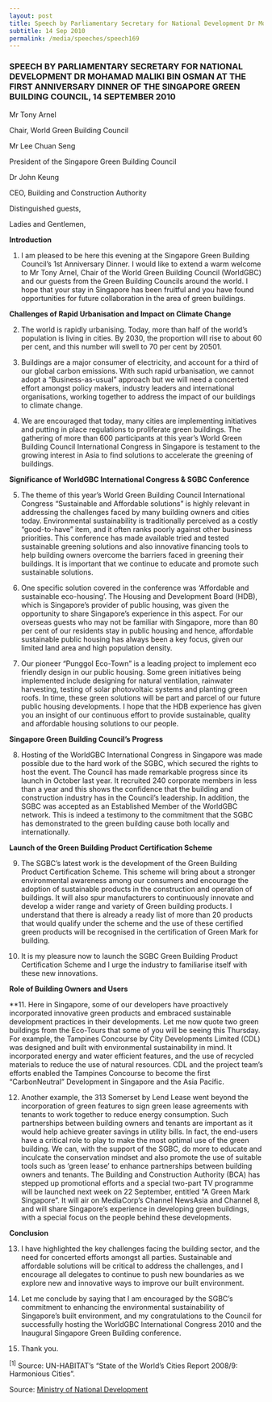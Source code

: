 ```yaml
---
layout: post
title: Speech by Parliamentary Secretary for National Development Dr Mohamad Maliki Bin Osman at the First Anniversary Dinner of the Singapore Green Building Council, 14 September 2010
subtitle: 14 Sep 2010
permalink: /media/speeches/speech169
---
```


### SPEECH BY PARLIAMENTARY SECRETARY FOR NATIONAL DEVELOPMENT DR MOHAMAD MALIKI BIN OSMAN AT THE FIRST ANNIVERSARY DINNER OF THE SINGAPORE GREEN BUILDING COUNCIL, 14 SEPTEMBER 2010

Mr Tony Arnel

Chair, World Green Building Council

Mr Lee Chuan Seng

President of the Singapore Green Building Council

Dr John Keung

CEO, Building and Construction Authority

Distinguished guests,

Ladies and Gentlemen,

**Introduction**

1. I am pleased to be here this evening at the Singapore Green Building Council’s 1st Anniversary Dinner. I would like to extend a warm welcome to Mr Tony Arnel, Chair of the World Green Building Council (WorldGBC) and our guests from the Green Building Councils around the world. I hope that your stay in Singapore has been fruitful and you have found opportunities for future collaboration in the area of green buildings.

**Challenges of Rapid Urbanisation and Impact on Climate Change**

2. The world is rapidly urbanising. Today, more than half of the world’s population is living in cities. By 2030, the proportion will rise to about 60 per cent, and this number will swell to 70 per cent by 20501.

3. Buildings are a major consumer of electricity, and account for a third of our global carbon emissions. With such rapid urbanisation, we cannot adopt a “Business-as-usual” approach but we will need a concerted effort amongst policy makers, industry leaders and international organisations, working together to address the impact of our buildings to climate change.

4. We are encouraged that today, many cities are implementing initiatives and putting in place regulations to proliferate green buildings. The gathering of more than 600 participants at this year’s World Green Building Council International Congress in Singapore is testament to the growing interest in Asia to find solutions to accelerate the greening of buildings.

**Significance of WorldGBC International Congress & SGBC Conference**

5. The theme of this year’s World Green Building Council International Congress “Sustainable and Affordable solutions” is highly relevant in addressing the challenges faced by many building owners and cities today. Environmental sustainability is traditionally perceived as a costly “good-to-have” item, and it often ranks poorly against other business priorities. This conference has made available tried and tested sustainable greening solutions and also innovative financing tools to help building owners overcome the barriers faced in greening their buildings. It is important that we continue to educate and promote such sustainable solutions.

6. One specific solution covered in the conference was ‘Affordable and sustainable eco-housing’. The Housing and Development Board (HDB), which is Singapore’s provider of public housing, was given the opportunity to share Singapore’s experience in this aspect. For our overseas guests who may not be familiar with Singapore, more than 80 per cent of our residents stay in public housing and hence, affordable sustainable public housing has always been a key focus, given our limited land area and high population density.

7. Our pioneer “Punggol Eco-Town” is a leading project to implement eco friendly design in our public housing. Some green initiatives being implemented include designing for natural ventilation, rainwater harvesting, testing of solar photovoltaic systems and planting green roofs. In time, these green solutions will be part and parcel of our future public housing developments. I hope that the HDB experience has given you an insight of our continuous effort to provide sustainable, quality and affordable housing solutions to our people.

**Singapore Green Building Council’s Progress**

8. Hosting of the WorldGBC International Congress in Singapore was made possible due to the hard work of the SGBC, which secured the rights to host the event. The Council has made remarkable progress since its launch in October last year. It recruited 240 corporate members in less than a year and this shows the confidence that the building and construction industry has in the Council’s leadership. In addition, the SGBC was accepted as an Established Member of the WorldGBC network. This is indeed a testimony to the commitment that the SGBC has demonstrated to the green building cause both locally and internationally.

**Launch of the Green Building Product Certification Scheme**

9. The SGBC’s latest work is the development of the Green Building Product Certification Scheme. This scheme will bring about a stronger environmental awareness among our consumers and encourage the adoption of sustainable products in the construction and operation of buildings. It will also spur manufacturers to continuously innovate and develop a wider range and variety of Green building products. I understand that there is already a ready list of more than 20 products that would qualify under the scheme and the use of these certified green products will be recognised in the certification of Green Mark for building.

10. It is my pleasure now to launch the SGBC Green Building Product Certification Scheme and I urge the industry to familiarise itself with these new innovations.

**Role of Building Owners and Users**

**11. Here in Singapore, some of our developers have proactively incorporated innovative green products and embraced sustainable development practices in their developments. Let me now quote two green buildings from the Eco-Tours that some of you will be seeing this Thursday. For example, the Tampines Concourse by City Developments Limited (CDL) was designed and built with environmental sustainability in mind. It incorporated energy and water efficient features, and the use of recycled materials to reduce the use of natural resources. CDL and the project team’s efforts enabled the Tampines Concourse to become the first “CarbonNeutral” Development in Singapore and the Asia Pacific.

12. Another example, the 313 Somerset by Lend Lease went beyond the incorporation of green features to sign green lease agreements with tenants to work together to reduce energy consumption. Such partnerships between building owners and tenants are important as it would help achieve greater savings in utility bills. In fact, the end-users have a critical role to play to make the most optimal use of the green building. We can, with the support of the SGBC, do more to educate and inculcate the conservation mindset and also promote the use of suitable tools such as ‘green lease’ to enhance partnerships between building owners and tenants. The Building and Construction Authority (BCA) has stepped up promotional efforts and a special two-part TV programme will be launched next week on 22 September, entitled “A Green Mark Singapore”. It will air on MediaCorp’s Channel NewsAsia and Channel 8, and will share Singapore’s experience in developing green buildings, with a special focus on the people behind these developments.

**Conclusion**

13. I have highlighted the key challenges facing the building sector, and the need for concerted efforts amongst all parties. Sustainable and affordable solutions will be critical to address the challenges, and I encourage all delegates to continue to push new boundaries as we explore new and innovative ways to improve our built environment.

14. Let me conclude by saying that I am encouraged by the SGBC’s commitment to enhancing the environmental sustainability of Singapore’s built environment, and my congratulations to the Council for successfully hosting the WorldGBC International Congress 2010 and the Inaugural Singapore Green Building conference.

15. Thank you.

<sup>[1]</sup> Source: UN-HABITAT’s “State of the World’s Cities Report 2008/9: Harmonious Cities”.


Source: [<a href="https://www.mnd.gov.sg/" target="_blank">Ministry of National Development</a>](https://www.mnd.gov.sg/)

